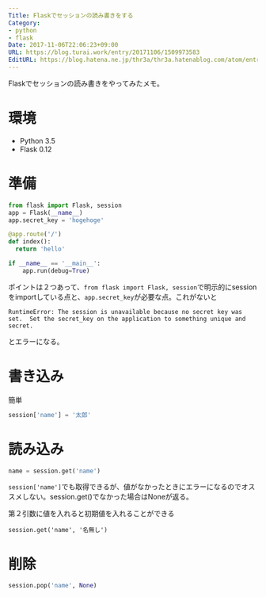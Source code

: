 ```yaml
---
Title: Flaskでセッションの読み書きをする
Category:
- python
- flask
Date: 2017-11-06T22:06:23+09:00
URL: https://blog.turai.work/entry/20171106/1509973583
EditURL: https://blog.hatena.ne.jp/thr3a/thr3a.hatenablog.com/atom/entry/8599973812315114913
---
```


Flaskでセッションの読み書きをやってみたメモ。

# 環境

- Python 3.5
- Flask 0.12

# 準備

```python
from flask import Flask, session
app = Flask(__name__)
app.secret_key = 'hogehoge'

@app.route('/')
def index():
  return 'hello'

if __name__ == '__main__':
    app.run(debug=True)
```

ポイントは２つあって、`from flask import Flask, session`で明示的にsessionをimportしている点と、`app.secret_key`が必要な点。これがないと

```
RuntimeError: The session is unavailable because no secret key was set.  Set the secret_key on the application to something unique and secret.
```

とエラーになる。

# 書き込み

簡単

```python
session['name'] = '太郎'
```

# 読み込み

```python
name = session.get('name')
```

`session['name']`でも取得できるが、値がなかったときにエラーになるのでオススメしない。session.get()でなかった場合はNoneが返る。

第２引数に値を入れると初期値を入れることができる

```
session.get('name', '名無し')
```

# 削除

```python
session.pop('name', None)
```
